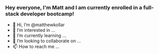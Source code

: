 ### Hey everyone, I'm Matt and I am currently enrolled in a full-stack developer bootcamp!

- 👋 Hi, I’m @matthewkollar
- 👀 I’m interested in ...
- 🌱 I’m currently learning ...
- 💞️ I’m looking to collaborate on ...
- 📫 How to reach me ...

<!---
matthewkollar/matthewkollar is a ✨ special ✨ repository because its `README.md` (this file) appears on your GitHub profile.
You can click the Preview link to take a look at your changes.
--->
